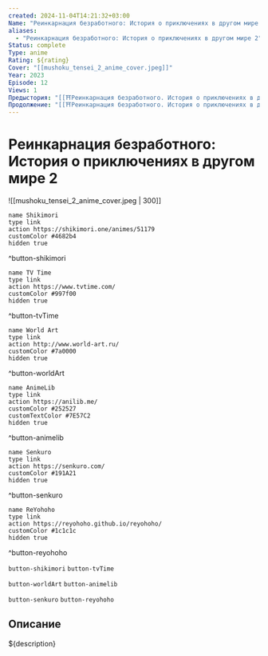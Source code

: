 ```yaml
---
created: 2024-11-04T14:21:32+03:00
Name: "Реинкарнация безработного: История о приключениях в другом мире 2"
aliases:
  - "Реинкарнация безработного: История о приключениях в другом мире 2"
Status: complete
Type: anime
Rating: ${rating}
Cover: "[[mushoku_tensei_2_anime_cover.jpeg]]"
Year: 2023
Episode: 12
Views: 1
Предыстория: "[[⛩️Реинкарнация безработного. История о приключениях в другом мире. Часть 2 (аниме)]]"
Продолжение: "[[⛩️Реинкарнация безработного. История о приключениях в другом мире 2. Часть 2 (аниме)]]"
---
```


# Реинкарнация безработного: История о приключениях в другом мире 2

![[mushoku_tensei_2_anime_cover.jpeg | 300]]

```button
name Shikimori
type link
action https://shikimori.one/animes/51179
customColor #4682b4
hidden true
```
^button-shikimori

```button
name TV Time
type link
action https://www.tvtime.com/
customColor #997f00
hidden true
```
^button-tvTime

```button
name World Art
type link
action http://www.world-art.ru/
customColor #7a0000
hidden true
```
^button-worldArt

```button
name AnimeLib
type link
action https://anilib.me/
customColor #252527
customTextColor #7E57C2
hidden true
```
^button-animelib

```button
name Senkuro
type link
action https://senkuro.com/
customColor #191A21
hidden true
```
^button-senkuro

```button
name ReYohoho
type link
action https://reyohoho.github.io/reyohoho/
customColor #1c1c1c
hidden true
```
^button-reyohoho

`button-shikimori` `button-tvTime`

`button-worldArt` `button-animelib`

`button-senkuro` `button-reyohoho`

## Описание

${description}
